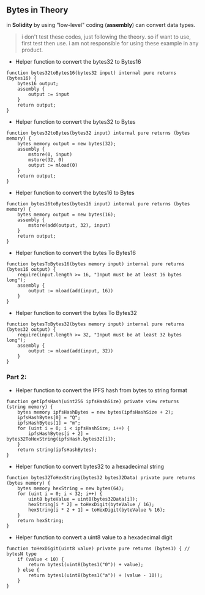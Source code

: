 ## Bytes in Theory
in **Solidity** by using "low-level" coding (**assembly**) can convert data types.

> i don't test these codes, just following the theory. so if want to use, first test then use. i am not responsible for using these example in any product.

- Helper function to convert the bytes32 to Bytes16
```solidity
function bytes32toBytes16(bytes32 input) internal pure returns (bytes16) {
    bytes16 output;
    assembly {
        output := input
    }
    return output;
}
```

- Helper function to convert the bytes32 to Bytes
```solidity
function bytes32toBytes(bytes32 input) internal pure returns (bytes memory) {
    bytes memory output = new bytes(32);
    assembly {
        mstore(0, input)
        mstore(32, 0)
        output := mload(0)
    }
    return output;
}
```

- Helper function to convert the bytes16 to Bytes
```solidity
function bytes16toBytes(bytes16 input) internal pure returns (bytes memory) {
    bytes memory output = new bytes(16);
    assembly {
        mstore(add(output, 32), input)
    }
    return output;
}
```

- Helper function to convert the bytes To Bytes16
```solidity
function bytesToBytes16(bytes memory input) internal pure returns (bytes16 output) {
    require(input.length >= 16, "Input must be at least 16 bytes long");
    assembly {
        output := mload(add(input, 16))
    }
}
```

- Helper function to convert the bytes To Bytes32
```solidity
function bytesToBytes32(bytes memory input) internal pure returns (bytes32 output) {
    require(input.length >= 32, "Input must be at least 32 bytes long");
    assembly {
        output := mload(add(input, 32))
    }
}
```

### Part 2:

- Helper function to convert the IPFS hash from bytes to string format
```solidity
function getIpfsHash(uint256 ipfsHashSize) private view returns (string memory) {
    bytes memory ipfsHashBytes = new bytes(ipfsHashSize + 2);
    ipfsHashBytes[0] = "Q";
    ipfsHashBytes[1] = "m";
    for (uint i = 0; i < ipfsHashSize; i++) {
        ipfsHashBytes[i + 2] = bytes32ToHexString(ipfsHash.bytes32[i]);
    }
    return string(ipfsHashBytes);
}
```

- Helper function to convert bytes32 to a hexadecimal string
```solidity
function bytes32ToHexString(bytes32 bytes32Data) private pure returns (bytes memory) {
    bytes memory hexString = new bytes(64);
    for (uint i = 0; i < 32; i++) {
        uint8 byteValue = uint8(bytes32Data[i]);
        hexString[i * 2] = toHexDigit(byteValue / 16);
        hexString[i * 2 + 1] = toHexDigit(byteValue % 16);
    }
    return hexString;
}
```

- Helper function to convert a uint8 value to a hexadecimal digit
```solidity
function toHexDigit(uint8 value) private pure returns (bytes1) { // bytesN type
    if (value < 10) {
        return bytes1(uint8(bytes1("0")) + value);
    } else {
        return bytes1(uint8(bytes1("a")) + (value - 10));
    }
}
```
